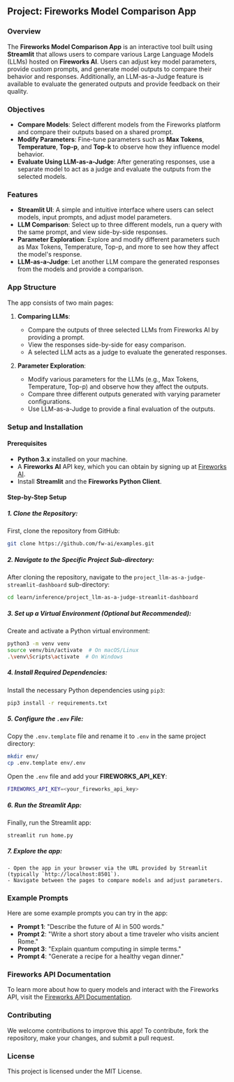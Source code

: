 ## Project: Fireworks Model Comparison App

### Overview
The **Fireworks Model Comparison App** is an interactive tool built using **Streamlit** that allows users to compare various Large Language Models (LLMs) hosted on **Fireworks AI**. Users can adjust key model parameters, provide custom prompts, and generate model outputs to compare their behavior and responses. Additionally, an LLM-as-a-Judge feature is available to evaluate the generated outputs and provide feedback on their quality.

### Objectives
- **Compare Models**: Select different models from the Fireworks platform and compare their outputs based on a shared prompt.
- **Modify Parameters**: Fine-tune parameters such as **Max Tokens**, **Temperature**, **Top-p**, and **Top-k** to observe how they influence model behavior.
- **Evaluate Using LLM-as-a-Judge**: After generating responses, use a separate model to act as a judge and evaluate the outputs from the selected models.
  
### Features
- **Streamlit UI**: A simple and intuitive interface where users can select models, input prompts, and adjust model parameters.
- **LLM Comparison**: Select up to three different models, run a query with the same prompt, and view side-by-side responses.
- **Parameter Exploration**: Explore and modify different parameters such as Max Tokens, Temperature, Top-p, and more to see how they affect the model's response.
- **LLM-as-a-Judge**: Let another LLM compare the generated responses from the models and provide a comparison.

### App Structure
The app consists of two main pages:
1. **Comparing LLMs**:
   - Compare the outputs of three selected LLMs from Fireworks AI by providing a prompt.
   - View the responses side-by-side for easy comparison.
   - A selected LLM acts as a judge to evaluate the generated responses.
   
2. **Parameter Exploration**:
   - Modify various parameters for the LLMs (e.g., Max Tokens, Temperature, Top-p) and observe how they affect the outputs.
   - Compare three different outputs generated with varying parameter configurations.
   - Use LLM-as-a-Judge to provide a final evaluation of the outputs.

### Setup and Installation

#### Prerequisites
- **Python 3.x** installed on your machine.
- A **Fireworks AI** API key, which you can obtain by signing up at [Fireworks AI](https://fireworks.ai).
- Install **Streamlit** and the **Fireworks Python Client**.

#### Step-by-Step Setup
##### 1. Clone the Repository:
   First, clone the repository from GitHub:

   ```bash
   git clone https://github.com/fw-ai/examples.git
   ```

##### 2. Navigate to the Specific Project Sub-directory:
   After cloning the repository, navigate to the `project_llm-as-a-judge-streamlit-dashboard` sub-directory:

   ```bash
   cd learn/inference/project_llm-as-a-judge-streamlit-dashboard
   ```

##### 3. Set up a Virtual Environment (Optional but Recommended):
   Create and activate a Python virtual environment:

   ```bash
   python3 -m venv venv
   source venv/bin/activate  # On macOS/Linux
   .\venv\Scripts\activate  # On Windows
   ```

##### 4. Install Required Dependencies:
   Install the necessary Python dependencies using `pip3`:

   ```bash
   pip3 install -r requirements.txt
   ```

##### 5. Configure the `.env` File:
   Copy the `.env.template` file and rename it to `.env` in the same project directory:

   ```bash
   mkdir env/
   cp .env.template env/.env
   ```

   Open the `.env` file and add your **FIREWORKS_API_KEY**:

   ```bash
   FIREWORKS_API_KEY=<your_fireworks_api_key>
   ```

##### 6. Run the Streamlit App:
   Finally, run the Streamlit app:

   ```bash
   streamlit run home.py
   ```


##### 7. **Explore the app**:
    - Open the app in your browser via the URL provided by Streamlit (typically `http://localhost:8501`).
    - Navigate between the pages to compare models and adjust parameters.

### Example Prompts
Here are some example prompts you can try in the app:
- **Prompt 1**: "Describe the future of AI in 500 words."
- **Prompt 2**: "Write a short story about a time traveler who visits ancient Rome."
- **Prompt 3**: "Explain quantum computing in simple terms."
- **Prompt 4**: "Generate a recipe for a healthy vegan dinner."

### Fireworks API Documentation
To learn more about how to query models and interact with the Fireworks API, visit the [Fireworks API Documentation](https://docs.fireworks.ai/api-reference/post-chatcompletions).

### Contributing
We welcome contributions to improve this app! To contribute, fork the repository, make your changes, and submit a pull request.

### License
This project is licensed under the MIT License.